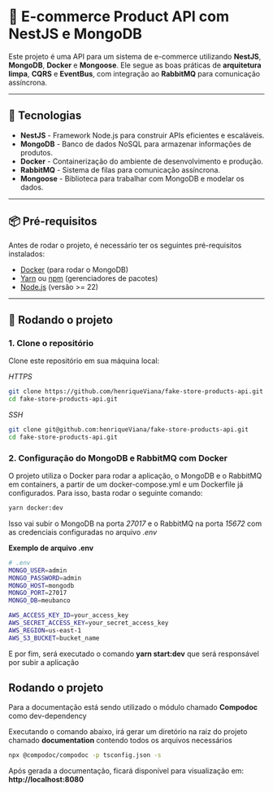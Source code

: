 # 🛒 E-commerce Product API com NestJS e MongoDB

Este projeto é uma API para um sistema de e-commerce utilizando **NestJS**, **MongoDB**, **Docker** e **Mongoose**. Ele segue as boas práticas de **arquitetura limpa**, **CQRS** e **EventBus**, com integração ao **RabbitMQ** para comunicação assíncrona.

---

## 🚀 Tecnologias

- **NestJS** - Framework Node.js para construir APIs eficientes e escaláveis.
- **MongoDB** - Banco de dados NoSQL para armazenar informações de produtos.
- **Docker** - Containerização do ambiente de desenvolvimento e produção.
- **RabbitMQ** - Sistema de filas para comunicação assíncrona.
- **Mongoose** - Biblioteca para trabalhar com MongoDB e modelar os dados.

---

## 📦 Pré-requisitos

Antes de rodar o projeto, é necessário ter os seguintes pré-requisitos instalados:

- [Docker](https://www.docker.com/get-started) (para rodar o MongoDB)
- [Yarn](https://yarnpkg.com/) ou [npm](https://www.npmjs.com/) (gerenciadores de pacotes)
- [Node.js](https://nodejs.org/) (versão >= 22)

---

## 🚀 Rodando o projeto

### 1. Clone o repositório

Clone este repositório em sua máquina local:

_HTTPS_

```bash
git clone https://github.com/henriqueViana/fake-store-products-api.git
cd fake-store-products-api.git
```

_SSH_

```bash
git clone git@github.com:henriqueViana/fake-store-products-api.git
cd fake-store-products-api.git
```

### 2. Configuração do MongoDB e RabbitMQ com Docker

O projeto utiliza o Docker para rodar a aplicação, o MongoDB e o RabbitMQ em containers, a partir de um docker-compose.yml e um Dockerfile já configurados. Para isso, basta rodar o seguinte comando:

```bash
yarn docker:dev
```

Isso vai subir o MongoDB na porta _27017_ e o RabbitMQ na porta _15672_ com as credenciais configuradas no arquivo _.env_

**Exemplo de arquivo .env**

```bash
# .env
MONGO_USER=admin
MONGO_PASSWORD=admin
MONGO_HOST=mongodb
MONGO_PORT=27017
MONGO_DB=meubanco

AWS_ACCESS_KEY_ID=your_access_key
AWS_SECRET_ACCESS_KEY=your_secret_access_key
AWS_REGION=us-east-1
AWS_S3_BUCKET=bucket_name
```

E por fim, será executado o comando **yarn start:dev** que será responsável por subir a aplicação

## Rodando o projeto

Para a documentação está sendo utilizado o módulo chamado **Compodoc** como dev-dependency

Executando o comando abaixo, irá gerar um diretório na raiz do projeto chamado **documentation** contendo todos os arquivos necessários

```bash
npx @compodoc/compodoc -p tsconfig.json -s
```

Após gerada a documentação, ficará disponível para visualização em: **http://localhost:8080**
